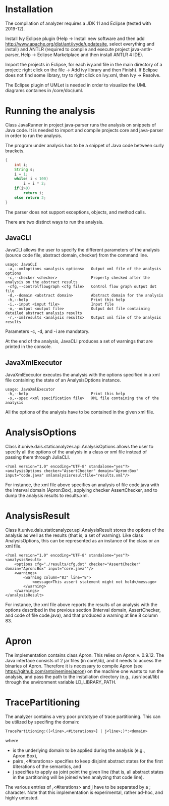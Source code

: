 # Installation

The compilation of analyzer requires a JDK 11 and Eclipse (tested with 2019-12).

Install Ivy Eclipse plugin (Help -> Install new software and then add http://www.apache.org/dist/ant/ivyde/updatesite, select everything and install) and ANTLR (required to compile and execute project java-antlr-parser, Help -> Eclipse Marketplace and then install ANTLR 4 IDE).

Import the projects in Eclipse, for each ivy.xml file in the main directory of a project: right click on the file -> Add ivy library and then Finish). If Eclipse does not find some library, try to right click on ivy.xml, then Ivy -> Resolve.

The Eclipse plugin of UMLet is needed in order to visualize the UML diagrams containes in /core/doc/uml.

# Running the analysis

Class JavaRunner in project java-parser runs the analysis on snippets of Java code. It is needed to import and compile projects core and java-parser in order to run the analysis.

The program under analysis has to be a snippet of Java code between curly brackets.

```java
{
	int i;
	String s;
	i = 1;
	while( i < 100)
		i = i * 2;
	if(i>0)
		return i;
	else return 2;
}
```

The parser does not support exceptions, objects, and method calls.

There are two distinct ways to run the analysis.

## JavaCLI

JavaCLI allows the user to specify the different parameters of the analysis (source code file, abstract domain, checker) from the command line.

```
usage: JavaCLI
 -a,--xmloptions <analysis options>   Output xml file of the analysis options
 -c,--checker <checker>               Property checked after the analysis on the abstract results
 -cfg,--controlflowgraph <cfg file>   Control flow graph output dot file
 -d,--domain <abstract domain>        Abstract domain for the analysis
 -h,--help                            Print this help
 -i,--input <input file>              Input file
 -o,--output <output file>            Output dot file containing detailed abstract analysis results
 -r,--xmlresults <analysis results>   Output xml file of the analysis results
```

Parameters -c, -d, and -i are mandatory.

At the end of the analysis, JavaCLI produces a set of warnings that are printed in the console.

## JavaXmlExecutor

JavaXmlExecutor executes the analysis with the options specified in a xml file containing the state of an AnalysisOptions instance.

```
usage: JavaXmlExecutor
 -h,--help                            Print this help
 -s,--spec <xml specification file>   XML file containing the of the analysis
```

All the options of the analysis have to be contained in the given xml file.

# AnalysisOptions

Class it.unive.dais.staticanalyzer.api.AnalysisOptions allows the user to specify all the options of the analysis in a class or xml file instead of passing them through JuliaCLI.

```
<?xml version="1.0" encoding="UTF-8" standalone="yes"?>
<analysisOptions checker="AssertChecker" domain="Apron:Box" input="code.java" xmlanalysisresultfile="results.xml"/>
```
For instance, the xml file above specifies an analysis of file code.java with the Interval domain (Apron:Box), applying checker AssertChecker, and to dump the analysis results to results.xml.


# AnalysisResult

Class it.unive.dais.staticanalyzer.api.AnalysisResult stores the options of the analysis as well as the results (that is, a set of warning). Like class AnalysisOptions, this can be represented as an instance of the class or an xml file.

```
<?xml version="1.0" encoding="UTF-8" standalone="yes"?>
<analysisResult>
    <options cfg="./results/cfg.dot" checker="AssertChecker" domain="Apron:Box" input="core.java""/>
    <warnings>
        <warning column="83" line="8">
            <message>This assert statement might not hold</message>
        </warning>
    </warnings>
</analysisResult>
```
For instance, the xml file above reports the results of an analysis with the options described in the previous section (Interval domain, AssertChecker, and code of file code.java), and that produced a warning at line 8 column 83.

# Apron

The implementation contains class Apron. This relies on Apron v. 0.9.12. The Java interface consists of 2 jar files (in core\lib), and it needs to access the binaries of Apron. Therefore it is necessary to compile Apron (see https://github.com/antoinemine/apron) on the machine one wants to run the analysis, and pass the path to the installation directory (e.g., /usr/local/lib) through the environment variable LD_LIBRARY_PATH. 

# TracePartitioning

The analyzer contains a very poor prototype of trace partitioning. This can be utilized by specifing the domain:

```
TracePartitioning:([<line>,<#iterations>] | j<line>;)*:<domain>
```
where
- <domain> is the underlying domain to be applied during the analysis (e.g., Apron:Box),
- pairs <line>,<#iterations> specifies to keep disjoint abstract states for the first #iterations of the semantics, and
- j<line> specifies to apply as joint point the given line (that is, all abstract states in the partitioning will be joined when analyzing that code line).

The various entries of <line>,<#iterations> and j<line> have to be separated by a ; character.
Note that this implementation is experimental, rather ad-hoc, and highly untested.

